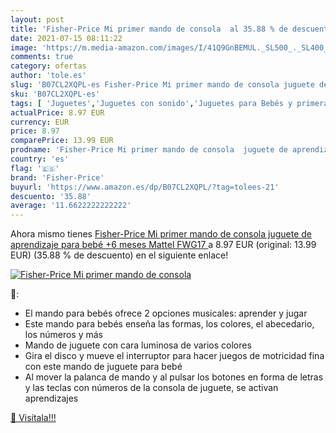 ```yaml
---
layout: post
title: 'Fisher-Price Mi primer mando de consola  al 35.88 % de descuento'
date: 2021-07-15 08:11:22
image: 'https://m.media-amazon.com/images/I/41Q9GnBEMUL._SL500_._SL400_.jpg'
comments: true
category: ofertas
author: 'tole.es'
slug: 'B07CL2XQPL-es Fisher-Price Mi primer mando de consola juguete de...'
sku: 'B07CL2XQPL-es'
tags: [ 'Juguetes','Juguetes con sonido','Juguetes para Bebés y primera infancia','Juguetes y juegos','bebé','fisher-price', ]
actualPrice: 8.97 EUR
currency: EUR
price: 8.97
comparePrice: 13.99 EUR
prodname: 'Fisher-Price Mi primer mando de consola  juguete de aprendizaje para bebé +6 meses  Mattel FWG17 '
country: 'es'
flag: '🇪🇸'
brand: 'Fisher-Price'
buyurl: 'https://www.amazon.es/dp/B07CL2XQPL/?tag=tolees-21'
descuento: '35.88'
average: '11.6622222222222'
---
```


Ahora mismo tienes [Fisher-Price Mi primer mando de consola  juguete de aprendizaje para bebé +6 meses  Mattel FWG17 ](https://www.amazon.es/dp/B07CL2XQPL/?tag=tolees-21) a 8.97 EUR (original: 13.99 EUR) (35.88 %  de descuento) en el siguiente enlace!

[![Fisher-Price Mi primer mando de consola ](https://m.media-amazon.com/images/I/41Q9GnBEMUL._SL500_._SL400_.jpg)](https://www.amazon.es/dp/B07CL2XQPL/?tag=tolees-21)

🔎:

- El mando para bebés ofrece 2 opciones musicales: aprender y jugar
- Este mando para bebés enseña las formas, los colores, el abecedario, los números y más
- Mando de juguete con cara luminosa de varios colores
- Gira el disco y mueve el interruptor para hacer juegos de motricidad fina con este mando de juguete para bebé
- Al mover la palanca de mando y al pulsar los botones en forma de letras y las teclas con números de la consola de juguete, se activan aprendizajes

[🛒 Visítala!!!](https://www.amazon.es/dp/B07CL2XQPL/?tag=tolees-21)
